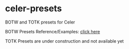 # celer-presets
BOTW and TOTK presets for Celer

BOTW Presets Reference/Examples: [click here](./botw/README.md)

TOTK Presets are under construction and not available yet
